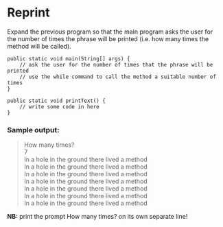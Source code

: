 # Reprint
Expand the previous program so that the main program asks the user for the number of times the phrase will be printed (i.e. how many times the method will be called).

```
public static void main(String[] args) {
    // ask the user for the number of times that the phrase will be printed
    // use the while command to call the method a suitable number of times
}

public static void printText() {
    // write some code in here
}
```

### Sample output:

> How many times? <br>
7 <br>
In a hole in the ground there lived a method <br>
In a hole in the ground there lived a method <br>
In a hole in the ground there lived a method <br>
In a hole in the ground there lived a method <br> 
In a hole in the ground there lived a method<br> 
In a hole in the ground there lived a method <br>
In a hole in the ground there lived a method <br>

__NB:__ print the prompt How many times? on its own separate line!